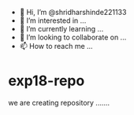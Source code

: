 - 👋 Hi, I’m @shridharshinde221133
- 👀 I’m interested in ...
- 🌱 I’m currently learning ...
- 💞️ I’m looking to collaborate on ...
- 📫 How to reach me ...

# exp18-repo
we are creating repository
.......

